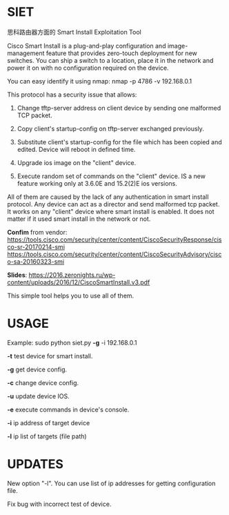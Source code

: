 # SIET
 思科路由器方面的
Smart Install Exploitation Tool

Cisco Smart Install is a plug-and-play configuration and image-management feature that provides zero-touch deployment for new switches. You can ship a switch to a location, place it in the network and power it on with no configuration required on the device.

You can easy identify it using nmap: 
nmap -p 4786 -v 192.168.0.1

This protocol has a security issue that allows:

1. Change tftp-server address on client device by sending one malformed TCP packet.

2. Copy client's startup-config on tftp-server exchanged previously.

3. Substitute client's startup-config for the file which has been copied and edited. Device will reboot in defined time.

4. Upgrade ios image on the "client" device.

5. Execute random set of commands on the "client" device. IS a new feature working only at 3.6.0E and 15.2(2)E ios versions. 


All of them are caused by the lack of any authentication in smart install protocol. Any device can act as a director and send malformed tcp packet. It works on any "client" device where smart install is enabled. It does not matter if it used smart install in the network or not.

**Confim** from vendor: https://tools.cisco.com/security/center/content/CiscoSecurityResponse/cisco-sr-20170214-smi
                        https://tools.cisco.com/security/center/content/CiscoSecurityAdvisory/cisco-sa-20160323-smi

**Slides**: https://2016.zeronights.ru/wp-content/uploads/2016/12/CiscoSmartInstall.v3.pdf

This simple tool helps you to use all of them.


# USAGE

Example: sudo python siet.py **-g** -i 192.168.0.1

  **-t**  test device for smart install.
  
  **-g**  get device config.
  
  **-c**  change device config.
  
  **-u**  update device IOS.
  
  **-e**  execute commands in device's console.

  **-i** ip address of target device

  **-l** ip list of targets (file path)


# UPDATES

New option "-l". You can use list of ip addresses for getting configuration file.

Fix bug with incorrect test of device.
